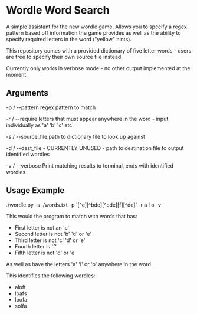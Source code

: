 # Wordle Word Search

A simple assistant for the new wordle game. Allows you to specify a regex pattern based off information the game provides as well as the ability to specify required letters in the word ("yellow" hints). 

This repository comes with a provided dictionary of five letter words - users are free to specify their own source file instead. 

Currently only works in verbose mode - no other output implemented at the moment. 

## Arguments
-p / --pattern      regex pattern to match

-r / --require      letters that must appear anywhere in the word - input individually as 'a' 'b' 'c' etc.

-s / --source_file  path to dictionary file to look up against

-d / --dest_file    - CURRENTLY UNUSED - path to destination file to output identified wordles

-v / --verbose      Print matching results to terminal, ends with identified wordles

## Usage Example
./wordle.py -s ./words.txt -p '[^c][^bde][^cde][f][^de]' -r a l o -v

This would the program to match with words that has:
- First letter is not an 'c'
- Second letter is not 'b' 'd' or 'e'
- Third letter is not 'c' 'd' or 'e'
- Fourth letter is 'f'
- Fifth letter is not 'd' or 'e'

As well as have the letters 'a' 'l' or 'o' anywhere in the word.

This identifies the following wordles:
- aloft
- loafs
- loofa
- solfa